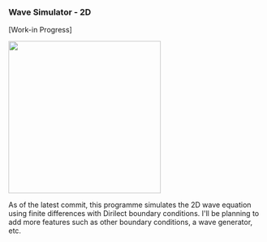 ### Wave Simulator - 2D

[Work-in Progress]

<img src="https://raw.githubusercontent.com/thenu-k/WaveSimulator/main/waveSimAnimation.gif" height="300">

As of the latest commit, this programme simulates the 2D wave equation using finite differences with Dirilect boundary conditions. I'll be planning to add more features such as other boundary conditions, a wave generator, etc. 